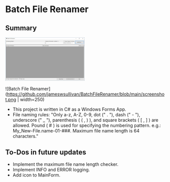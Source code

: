 # Batch File Renamer


## Summary

<img src="screenshot.png" width="250">

![Batch File Renamer](https://github.com/jameswsullivan/BatchFileRenamer/blob/main/screenshot.png | width=250)

- This project is written in C# as a Windows Forms App.
- File naming rules: "Only a-z, A-Z, 0-9, dot (" . "), dash (" - "), underscore (" _ "), parenthesis ( ( , ) ), and square brackets ( [ , ] ) are allowed. Pound ( # ) is used for specifying the numbering pattern. e.g.: My_New-File.name-01-###. Maximum file name length is 64 characters."


## To-Dos in future updates

- Implement the maximum file name length checker.
- Implement INFO and ERROR logging.
- Add icon to MainForm.